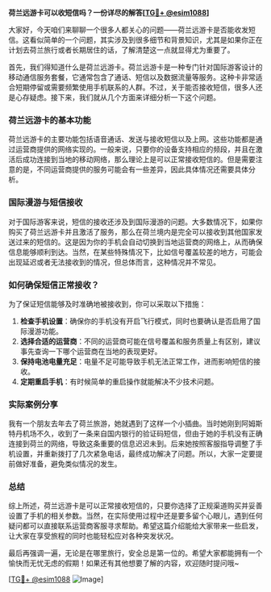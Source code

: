 **荷兰远游卡可以收短信吗？一份详尽的解答[[TG💪+ @esim1088](https://t.me/s/esim1088)]**

大家好，今天咱们来聊聊一个很多人都关心的问题——荷兰远游卡是否能收发短信。这看似简单的一个问题，其实涉及到很多细节和背景知识，尤其是如果你正在计划去荷兰旅行或者长期居住的话，了解清楚这一点就显得尤为重要了。

首先，我们得知道什么是荷兰远游卡。荷兰远游卡是一种专门针对国际游客设计的移动通信服务套餐，它通常包含了通话、短信以及数据流量等服务。这种卡非常适合短期停留或需要频繁使用手机联系的人群。不过，关于能否接收短信，很多人还是心存疑虑。接下来，我们就从几个方面来详细分析一下这个问题。

### 荷兰远游卡的基本功能

荷兰远游卡的主要功能包括语音通话、发送与接收短信以及上网。这些功能都是通过运营商提供的网络实现的。一般来说，只要你的设备支持相应的频段，并且在激活后成功连接到当地的移动网络，那么理论上是可以正常接收短信的。但是需要注意的是，不同运营商提供的服务可能会有一些差异，因此具体情况还需要具体分析。

### 国际漫游与短信接收

对于国际游客来说，短信的接收还涉及到国际漫游的问题。大多数情况下，如果你购买了荷兰远游卡并且激活了服务，那么在荷兰境内是完全可以接收到其他国家发送过来的短信的。这是因为你的手机会自动切换到当地运营商的网络上，从而确保信息能够顺利到达。当然，在某些特殊情况下，比如信号覆盖较差的地方，可能会出现延迟或者无法接收到的情况，但总体而言，这种情况并不常见。

### 如何确保短信正常接收？

为了保证短信能够及时准确地被接收到，你可以采取以下措施：

1. **检查手机设置**：确保你的手机没有开启飞行模式，同时也要确认是否启用了国际漫游功能。
2. **选择合适的运营商**：不同的运营商可能在信号覆盖和服务质量上有区别，建议事先查询一下哪个运营商在当地的表现更好。
3. **保持电池电量充足**：电量不足可能导致手机无法正常工作，进而影响短信的接收。
4. **定期重启手机**：有时候简单的重启操作就能解决不少技术问题。

### 实际案例分享

我有一个朋友去年去了荷兰旅游，她就遇到了这样一个小插曲。当时她刚到阿姆斯特丹机场不久，收到了一条来自国内银行的验证码短信，但由于她的手机没有正确连接到荷兰的网络，导致这条重要的信息迟迟未到。后来她按照客服指导调整了手机设置，并重新拨打了几次紧急电话，最终成功解决了问题。所以，大家一定要提前做好准备，避免类似情况的发生。

### 总结

综上所述，荷兰远游卡是可以正常接收短信的，只要你选择了正规渠道购买并妥善设置了手机的相关参数。当然，在实际使用过程中还是要多留个心眼儿，遇到任何疑问都可以直接联系运营商客服寻求帮助。希望这篇介绍能给大家带来一些启发，让大家在享受旅程的同时也能轻松应对各种突发状况。

最后再强调一遍，无论是在哪里旅行，安全总是第一位的。希望大家都能拥有一个愉快而无忧无虑的假期！如果还有其他想要了解的内容，欢迎随时提问哦~

[[TG💪+ @esim1088](https://t.me/s/esim1088) ![Image](https://i.postimg.cc/4NQfJmqS/Snipaste-2025-05-13-00-14-12.png)]